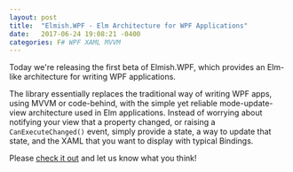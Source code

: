 ```yaml
---
layout: post
title:  "Elmish.WPF - Elm Architecture for WPF Applications"
date:   2017-06-24 19:08:21 -0400
categories: F# WPF XAML MVVM
---
```


Today we're releasing the first beta of Elmish.WPF, which provides an Elm-like architecture for writing WPF applications.

The library essentially replaces the traditional way of writing WPF apps, using MVVM or code-behind, with the simple yet reliable mode-update-view architecture used in Elm applications. Instead of worrying about notifying your view that a property changed, or raising a `CanExecuteChanged()` event, simply provide a state, a way to update that state, and the XAML that you want to display with typical Bindings.

Please [check it out](https://github.com/Prolucid/Elmish.WPF) and let us know what you think!
